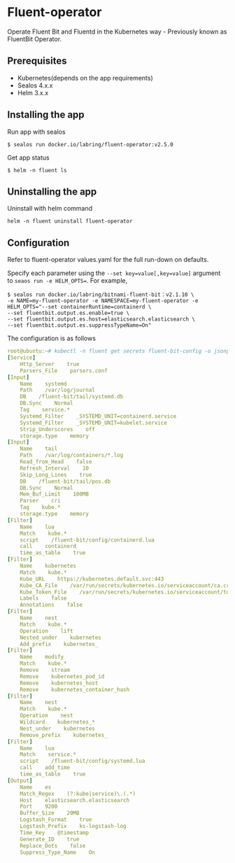 # Fluent-operator

Operate Fluent Bit and Fluentd in the Kubernetes way - Previously known as FluentBit Operator.

## Prerequisites

- Kubernetes(depends on the app requirements)
- Sealos 4.x.x
- Helm 3.x.x

## Installing the app

Run app with sealos

```shell
$ sealos run docker.io/labring/fluent-operator:v2.5.0
```

Get app status

```shell
$ helm -n fluent ls
```

## Uninstalling the app

Uninstall with helm command

```shell
helm -n fluent uninstall fluent-operator
```

## Configuration

Refer to fluent-operator values.yaml for the full run-down on defaults.

Specify each parameter using the `--set key=value[,key=value]` argument to `seaos run -e HELM_OPTS=`. For example,

```shell
$ sealos run docker.io/labring/bitnami-fluent-bit：v2.1.10 \
-e NAME=my-fluent-operator -e NAMESPACE=my-fluent-operator -e HELM_OPTS="--set containerRuntime=containerd \
--set fluentbit.output.es.enable=true \
--set fluentbit.output.es.host=elasticsearch.elasticsearch \
--set fluentbit.output.es.suppressTypeName=On"
```

The configuration is as follows

```yaml
root@ubuntu:~# kubectl -n fluent get secrets fluent-bit-config -o jsonpath="{.data.fluent-bit\.conf}" | base64 -d
[Service]
    Http_Server    true
    Parsers_File    parsers.conf
[Input]
    Name    systemd
    Path    /var/log/journal
    DB    /fluent-bit/tail/systemd.db
    DB.Sync    Normal
    Tag    service.*
    Systemd_Filter    _SYSTEMD_UNIT=containerd.service
    Systemd_Filter    _SYSTEMD_UNIT=kubelet.service
    Strip_Underscores    off
    storage.type    memory
[Input]
    Name    tail
    Path    /var/log/containers/*.log
    Read_from_Head    false
    Refresh_Interval    10
    Skip_Long_Lines    true
    DB    /fluent-bit/tail/pos.db
    DB.Sync    Normal
    Mem_Buf_Limit    100MB
    Parser    cri
    Tag    kube.*
    storage.type    memory
[Filter]
    Name    lua
    Match    kube.*
    script    /fluent-bit/config/containerd.lua
    call    containerd
    time_as_table    true
[Filter]
    Name    kubernetes
    Match    kube.*
    Kube_URL    https://kubernetes.default.svc:443
    Kube_CA_File    /var/run/secrets/kubernetes.io/serviceaccount/ca.crt
    Kube_Token_File    /var/run/secrets/kubernetes.io/serviceaccount/token
    Labels    false
    Annotations    false
[Filter]
    Name    nest
    Match    kube.*
    Operation    lift
    Nested_under    kubernetes
    Add_prefix    kubernetes_
[Filter]
    Name    modify
    Match    kube.*
    Remove    stream
    Remove    kubernetes_pod_id
    Remove    kubernetes_host
    Remove    kubernetes_container_hash
[Filter]
    Name    nest
    Match    kube.*
    Operation    nest
    Wildcard    kubernetes_*
    Nest_under    kubernetes
    Remove_prefix    kubernetes_
[Filter]
    Name    lua
    Match    service.*
    script    /fluent-bit/config/systemd.lua
    call    add_time
    time_as_table    true
[Output]
    Name    es
    Match_Regex    (?:kube|service)\.(.*)
    Host    elasticsearch.elasticsearch
    Port    9200
    Buffer_Size    20MB
    Logstash_Format    true
    Logstash_Prefix    ks-logstash-log
    Time_Key    @timestamp
    Generate_ID    true
    Replace_Dots    false
    Suppress_Type_Name    On
```

